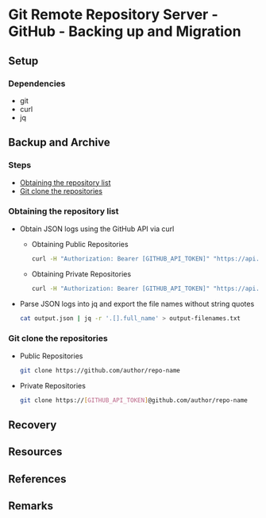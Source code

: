 # Git Remote Repository Server - GitHub - Backing up and Migration

## Setup
### Dependencies
+ git
+ curl
+ jq

## Backup and Archive
### Steps
+ [Obtaining the repository list](#obtaining-the-repository-list)
+ [Git clone the repositories](#git-clone-the-repositories)

### Obtaining the repository list
- Obtain JSON logs using the GitHub API via curl
    - Obtaining Public Repositories
        ```bash
        curl -H "Authorization: Bearer [GITHUB_API_TOKEN]" "https://api.github.com/user/repos?type=public&per_page=[maximum-page-numbers]&page=[page-number]" > output.json
        ```

    - Obtaining Private Repositories
        ```bash
        curl -H "Authorization: Bearer [GITHUB_API_TOKEN]" "https://api.github.com/user/repos?type=private&per_page=[maximum-page-numbers]&page=[page-number]" > output.json
        ```

- Parse JSON logs into jq and export the file names without string quotes
    ```bash
    cat output.json | jq -r '.[].full_name' > output-filenames.txt
    ```

### Git clone the repositories
- Public Repositories
    ```bash
    git clone https://github.com/author/repo-name
    ```

- Private Repositories
    ```bash
    git clone https://[GITHUB_API_TOKEN]@github.com/author/repo-name
    ```

## Recovery

## Resources

## References

## Remarks
